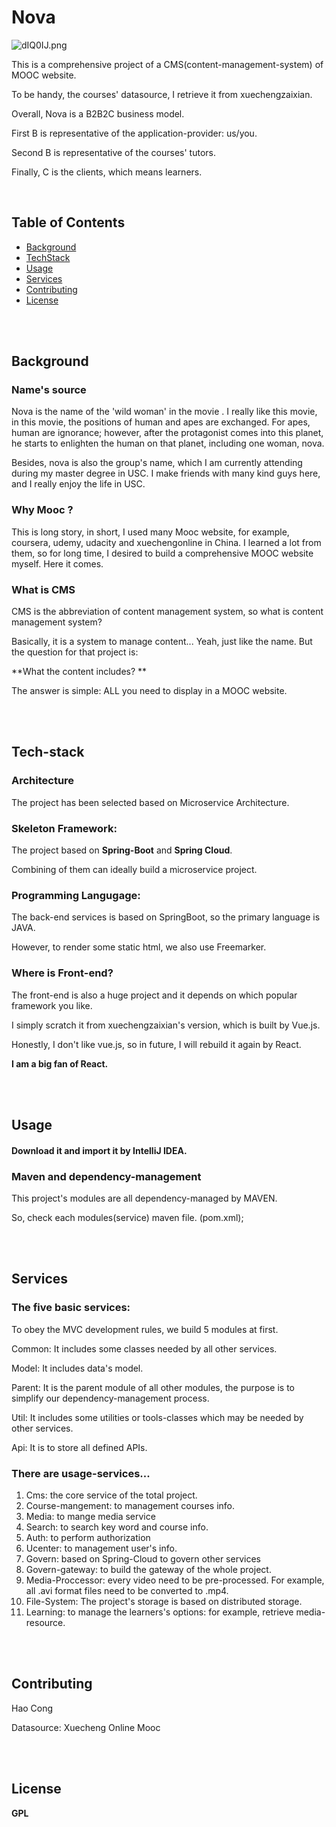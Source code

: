 # Nova

![dIQ0IJ.png](dIQ0IJ.png)



This is a comprehensive project of a CMS(content-management-system) of MOOC website. 

To be handy, the courses' datasource, I retrieve it from xuechengzaixian.



Overall, Nova is a B2B2C business model. 

First B is representative of the application-provider: us/you.

Second B is representative of the courses' tutors.

Finally, C is the clients, which means learners.

<br/> 

## Table of Contents

- [Background](#Background)
- [TechStack](#Tech-stack)
- [Usage](#Usage)
- [Services](#Services)
- [Contributing](#Contributing)
- [License](#License)

<br/> <br/> 

## Background

### Name's source

Nova is the name of the 'wild woman' in the movie <Planet of the Apes>. I really like this movie, in this movie, the positions of human and apes are exchanged. For apes, human are ignorance; however, after the protagonist comes into this planet, he starts to enlighten the human on that planet, including one woman, nova.



Besides, nova is also the group's name, which I am currently attending during my master degree in USC. I make friends with many kind guys here, and I really enjoy the life in USC.



### Why Mooc ?

This is long story, in short, I used many Mooc website, for example, coursera, udemy, udacity and xuechengonline in China. I learned a lot from them, so for long time, I desired to build a comprehensive MOOC website myself. Here it comes.



### What is CMS

CMS is the abbreviation of content management system, so what is content management system? 

Basically, it is a system to manage content... Yeah, just like the name. But the question for that project is: 

**What the content includes? **

The answer is simple: ALL you need to display in a MOOC website.

<br/> <br/> 



## Tech-stack

### Architecture

The project has been selected based on Microservice Architecture.



### Skeleton Framework:

The project based on **Spring-Boot** and **Spring Cloud**. 

Combining of them can ideally build a microservice project.



### Programming Langugage:



The back-end services is based on SpringBoot, so the primary language is JAVA.

However, to render some static html, we also use Freemarker.



### Where is Front-end?

The front-end is also a huge project and it depends on which popular framework you like.

I simply scratch it from xuechengzaixian's version, which is built by Vue.js.



Honestly, I don't like vue.js, so in future, I will rebuild it again by React.

**I am a big fan of React.**

<br/> <br/> 

## Usage

#### Download it and import it by IntelliJ IDEA.

### 

### Maven and dependency-management

This project's modules are all dependency-managed by MAVEN.

So, check each modules(service) maven file. (pom.xml);

<br/><br/>  

## Services

### The five basic services:

To obey the MVC development rules, we build 5 modules at first.

Common: It includes some classes needed by all other services.

Model: It includes data's model.

Parent: It is the parent module of all other modules, the purpose is to simplify our dependency-management process.

Util: It includes some utilities or tools-classes which may be needed by other services.

Api: It is to store all defined APIs. 



### There are usage-services...

1.  Cms: the core service of the total project.
2.  Course-mangement: to management courses info.
3.  Media: to mange media service
4.  Search: to search key word and course info.
5.  Auth: to perform authorization
6.  Ucenter: to management user's info.
7.  Govern: based on Spring-Cloud to govern other services
8.  Govern-gateway: to build the gateway of the whole project.
9.  Media-Proccessor: every video need to be pre-processed. For example, all .avi format files need to be converted to .mp4.
10.  File-System: The project's storage is based on distributed storage.
11.  Learning: to manage the learners's options: for example, retrieve media-resource.

<br/> <br/> 

## Contributing

Hao Cong

Datasource: Xuecheng Online Mooc 

<br/> <br/> 

## License

**GPL**

